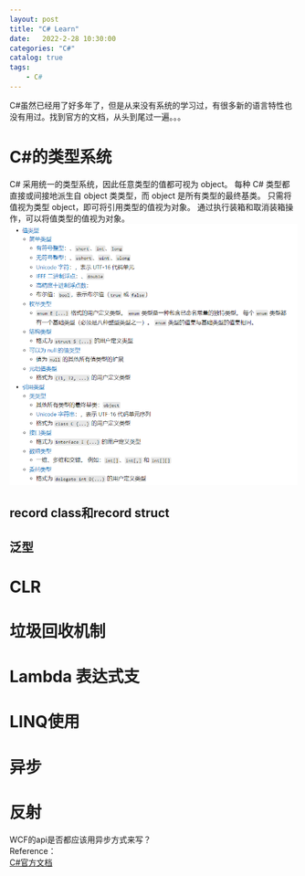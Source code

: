 ```yaml
---                
layout: post            
title: "C# Learn"                
date:   2022-2-28 10:30:00                 
categories: "C#"                
catalog: true                
tags:                 
    - C#                
---      
```


C#虽然已经用了好多年了，但是从来没有系统的学习过，有很多新的语言特性也没有用过。找到官方的文档，从头到尾过一遍。。。   

# C#的类型系统
C# 采用统一的类型系统，因此任意类型的值都可视为 object。 每种 C# 类型都直接或间接地派生自 object 类类型，而 object 是所有类型的最终基类。 只需将值视为类型 object，即可将引用类型的值视为对象。 通过执行装箱和取消装箱操作，可以将值类型的值视为对象。   
 ![img](https://github.com/kerwenzhang/kerwenzhang.github.io/blob/master/_posts/image/CSharp1.png?raw=true)

## record class和record struct
## 泛型
# CLR

# 垃圾回收机制

# Lambda 表达式支

# LINQ使用

# 异步  

# 反射
WCF的api是否都应该用异步方式来写？  
Reference：  
[C#官方文档](https://docs.microsoft.com/zh-cn/dotnet/csharp/)